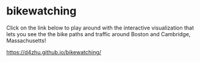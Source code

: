 # bikewatching
Click on the link below to play around with the interactive visualization that lets you see the the bike paths and traffic around Boston and Cambridge, Massachusetts!

https://d4zhu.github.io/bikewatching/
